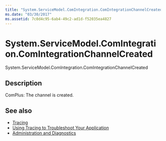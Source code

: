 ```yaml
---
title: "System.ServiceModel.ComIntegration.ComIntegrationChannelCreated"
ms.date: "03/30/2017"
ms.assetid: 7c0d4c95-6ab4-49c2-ad1d-f52035ea4827
---
```

# System.ServiceModel.ComIntegration.ComIntegrationChannelCreated
System.ServiceModel.ComIntegration.ComIntegrationChannelCreated  
  
## Description  
 ComPlus: The channel is created.  
  
## See also

- [Tracing](index.md)
- [Using Tracing to Troubleshoot Your Application](using-tracing-to-troubleshoot-your-application.md)
- [Administration and Diagnostics](../index.md)
